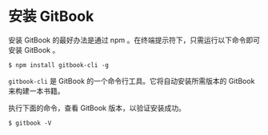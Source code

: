 # 安装 GitBook

安装 GitBook 的最好办法是通过 npm 。在终端提示符下，只需运行以下命令即可安装 GitBook 。

```shell
$ npm install gitbook-cli -g
```

`gitbook-cli` 是 GitBook 的一个命令行工具。它将自动安装所需版本的 GitBook 来构建一本书籍。

执行下面的命令，查看 GitBook 版本，以验证安装成功。

```shell
$ gitbook -V
```

